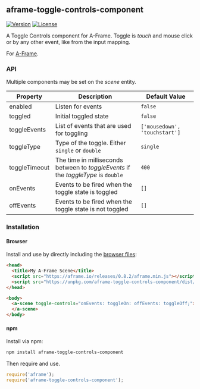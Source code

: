 ## aframe-toggle-controls-component

[![Version](http://img.shields.io/npm/v/aframe-toggle-controls-component.svg?style=flat-square)](https://npmjs.org/package/aframe-toggle-controls-component)
[![License](http://img.shields.io/npm/l/aframe-toggle-controls-component.svg?style=flat-square)](https://npmjs.org/package/aframe-toggle-controls-component)

A Toggle Controls component for A-Frame.
Toggle is _touch_ and mouse click or by any other event, like from the input mapping.

For [A-Frame](https://aframe.io).

### API

Multiple components may be set on the _scene_ entity.

| Property | Description | Default Value |
| -------- | ----------- | ------------- |
| enabled | Listen for events | `false` |
| toggled | Initial toggled state | `false` |
| toggleEvents | List of events that are used for toggling | `['mousedown', 'touchstart']` |
| toggleType | Type of the toggle. Either `single` or `double` | `single` |
| toggleTimeout | The time in milliseconds between to _toggleEvents_ if the _toggleType_ is `double` | `400` |
| onEvents | Events to be fired when the toggle state is toggled | `[]` |
| offEvents | Events to be fired when the toggle state is not toggled | `[]` |


### Installation

#### Browser

Install and use by directly including the [browser files](dist):

```html
<head>
  <title>My A-Frame Scene</title>
  <script src="https://aframe.io/releases/0.8.2/aframe.min.js"></script>
  <script src="https://unpkg.com/aframe-toggle-controls-component/dist/aframe-toggle-controls-component.min.js"></script>
</head>

<body>
  <a-scene toggle-controls="onEvents: toggleOn: offEvents: toggleOff;">
  </a-scene>
</body>
```

#### npm

Install via npm:

```bash
npm install aframe-toggle-controls-component
```

Then require and use.

```js
require('aframe');
require('aframe-toggle-controls-component');
```
